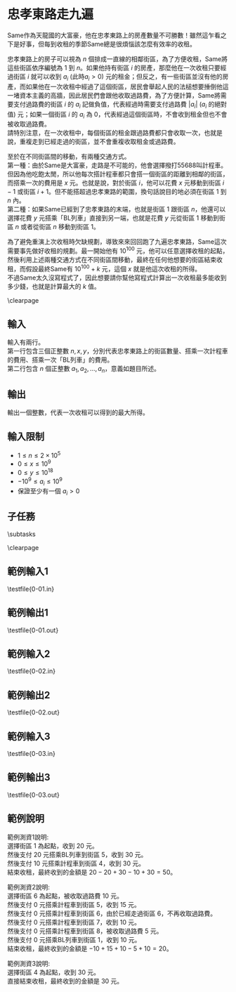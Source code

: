 # 忠孝東路走九遍

Same作為天龍國的大富豪，他在忠孝東路上的房產數量不可勝數！雖然這乍看之下是好事，但每到收租的季節Same總是很煩惱該怎麼有效率的收租。

忠孝東路上的房子可以視為 $n$ 個排成一直線的相鄰街區，為了方便收租，Same將這些街區依序編號為 $1$ 到 $n$。如果他持有街區 $i$ 的房產，那麼他在一次收租只要經過街區 $i$ 就可以收到 $a_i$ (此時$a_i>0$) 元的租金；但反之，有一些街區並沒有他的房產，而如果他在一次收租中經過了這個街區，居民會舉起人民的法槌想要捶倒他這一堵資本主義的高牆，因此居民們會跟他收取過路費，為了方便計算，Same將需要支付過路費的街區 $i$ 的 $a_i$ 記做負值，代表經過時需要支付過路費 $|a_i|$ ($a_i$ 的絕對值) 元；如果一個街區 $i$ 的 $a_i$ 為 $0$，代表經過這個街區時，不會收到租金但也不會被收取過路費。\
請特別注意，在一次收租中，每個街區的租金跟過路費都只會收取一次，也就是說，重複走到已經走過的街區，並不會重複收取租金或過路費。

至於在不同街區間的移動，有兩種交通方式。\
第一種：由於Same是大富豪，走路是不可能的，他會選擇撥打55688叫計程車。但因為他吃飽太閒，所以他每次搭計程車都只會搭一個街區的距離到相鄰的街區，而搭乘一次的費用是 $x$ 元。也就是說，對於街區 $i$，他可以花費 $x$ 元移動到街區 $i-1$ 或街區 $i+1$。但不能搭超過忠孝東路的範圍，換句話說目的地必須在街區 $1$ 到 $n$ 內。\
第二種：如果Same已經到了忠孝東路的末端，也就是街區 $1$ 跟街區 $n$，他還可以選擇花費 $y$ 元搭乘「BL列車」直接到另一端，也就是花費 $y$ 元從街區 $1$ 移動到街區 $n$ 或者從街區 $n$ 移動到街區 $1$。

為了避免重演上次收租時欠缺規劃，導致來來回回跑了九遍忠孝東路，Same這次需要事先做好收租的規劃。最一開始他有 $10^{100}$ 元，他可以任意選擇收租的起點，然後利用上述兩種交通方式在不同街區間移動，最終在任何他想要的街區結束收租，而假設最終Same有 $10^{100}+k$ 元，這個 $x$ 就是他這次收租的所得。\
不過Same太久沒寫程式了，因此想要請你幫他寫程式計算出一次收租最多能收到多少錢，也就是計算最大的 $k$ 值。

\clearpage

## 輸入
輸入有兩行。\
第一行包含三個正整數 $n,x,y$，分別代表忠孝東路上的街區數量、搭乘一次計程車的費用、搭乘一次「BL列車」的費用。\
第二行包含 $n$ 個正整數 $a_1,a_2,...,a_n$，意義如題目所述。

## 輸出
輸出一個整數，代表一次收租可以得到的最大所得。

## 輸入限制
 - $1\le n\le 2\times 10^5$
 - $0\le x\le 10^9$
 - $0\le y\le 10^{18}$
 - $-10^9\le a_i\le 10^9$
 - 保證至少有一個 $a_i>0$

## 子任務
\subtasks

\clearpage

## 範例輸入1
\testfile{0-01.in}

## 範例輸出1
\testfile{0-01.out}

## 範例輸入2
\testfile{0-02.in}

## 範例輸出2
\testfile{0-02.out}

## 範例輸入3
\testfile{0-03.in}

## 範例輸出3
\testfile{0-03.out}

## 範例說明
範例測資1說明:\
選擇街區 $1$ 為起點，收到 $20$ 元。\
然後支付 $20$ 元搭乘BL列車到街區 $5$，收到 $30$ 元。\
然後支付 $10$ 元搭乘計程車到街區 $4$，收到 $30$ 元。\
結束收租，最終收到的金額是 $20-20+30-10+30=50$。

範例測資2說明:\
選擇街區 $6$ 為起點，被收取過路費 $10$ 元。\
然後支付 $0$ 元搭乘計程車到街區 $5$，收到 $15$ 元。\
然後支付 $0$ 元搭乘計程車到街區 $6$，由於已經走過街區 $6$，不再收取過路費。\
然後支付 $0$ 元搭乘計程車到街區 $7$，收到 $10$ 元。\
然後支付 $0$ 元搭乘計程車到街區 $8$，被收取過路費 $5$ 元。\
然後支付 $0$ 元搭乘BL列車到街區 $1$，收到 $10$ 元。\
結束收租，最終收到的金額是 $-10+15+10-5+10=20$。

範例測資3說明:\
選擇街區 $4$ 為起點，收到 $30$ 元。\
直接結束收租，最終收到的金額是 $30$ 元。
